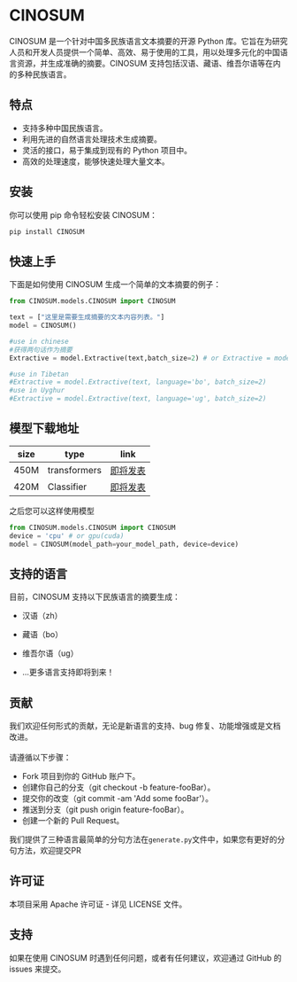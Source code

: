 # CINOSUM

CINOSUM 是一个针对中国多民族语言文本摘要的开源 Python 库。它旨在为研究人员和开发人员提供一个简单、高效、易于使用的工具，用以处理多元化的中国语言资源，并生成准确的摘要。CINOSUM 支持包括汉语、藏语、维吾尔语等在内的多种民族语言。

## 特点

- 支持多种中国民族语言。
- 利用先进的自然语言处理技术生成摘要。
- 灵活的接口，易于集成到现有的 Python 项目中。
- 高效的处理速度，能够快速处理大量文本。

## 安装

你可以使用 pip 命令轻松安装 CINOSUM：

```bash
pip install CINOSUM
```

## 快速上手
下面是如何使用 CINOSUM 生成一个简单的文本摘要的例子：

```python
from CINOSUM.models.CINOSUM import CINOSUM

text = ["这里是需要生成摘要的文本内容列表。"]
model = CINOSUM()

#use in chinese 
#获得两句话作为摘要
Extractive = model.Extractive(text,batch_size=2) # or Extractive = model.Extractive(text, language='zh', batch_size=2)

#use in Tibetan
#Extractive = model.Extractive(text, language='bo', batch_size=2)
#use in Uyghur
#Extractive = model.Extractive(text, language='ug', batch_size=2)
```
## 模型下载地址
| size | type         | link                |
|------|--------------|---------------------|
| 450M | transformers | [即将发表](https://www.runoob.com) |
| 420M | Classifier   | [即将发表](https://www.runoob.com) |

之后您可以这样使用模型
```python
from CINOSUM.models.CINOSUM import CINOSUM
device = 'cpu' # or gpu(cuda)
model = CINOSUM(model_path=your_model_path, device=device)
```
## 支持的语言
目前，CINOSUM 支持以下民族语言的摘要生成：

- 汉语（zh）
- 藏语（bo）
- 维吾尔语（ug）

- ...更多语言支持即将到来！

## 贡献
我们欢迎任何形式的贡献，无论是新语言的支持、bug 修复、功能增强或是文档改进。\
\
请遵循以下步骤：

- Fork 项目到你的 GitHub 账户下。
- 创建你自己的分支（git checkout -b feature-fooBar）。
- 提交你的改变（git commit -am 'Add some fooBar'）。
- 推送到分支（git push origin feature-fooBar）。
- 创建一个新的 Pull Request。

我们提供了三种语言最简单的分句方法在`generate.py`文件中，如果您有更好的分句方法，欢迎提交PR
## 许可证
本项目采用 Apache 许可证 - 详见 LICENSE 文件。

## 支持
如果在使用 CINOSUM 时遇到任何问题，或者有任何建议，欢迎通过 GitHub 的 issues 来提交。
